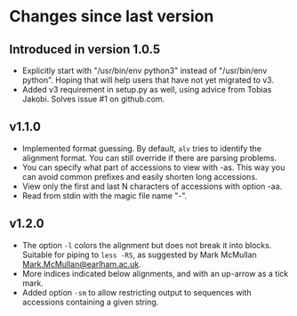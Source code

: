 # Changes since last version

## Introduced in version 1.0.5

* Explicitly start with "/usr/bin/env python3" instead of "/usr/bin/env python". Hoping that will
  help users that have not yet migrated to v3.
* Added v3 requirement in setup.py as well, using advice from Tobias Jakobi. Solves issue #1 on github.com.


## v1.1.0

* Implemented format guessing. By default, `alv` tries to identify the alignment format. You can still override if there are parsing problems.
* You can specify what part of accessions to view with -as. This way you can avoid common prefixes and easily shorten long accessions.
* View only the first and last N characters of accessions with option -aa.
* Read from stdin with the magic file name "-".

## v1.2.0

* The option `-l` colors the alignment but does not break it into blocks. Suitable for piping to `less -RS`,
  as suggested by Mark McMullan <Mark.McMullan@earlham.ac.uk>.
* More indices indicated below alignments, and with an up-arrow as a tick mark.
* Added option `-sm` to allow restricting output to sequences with accessions containing a given string. 